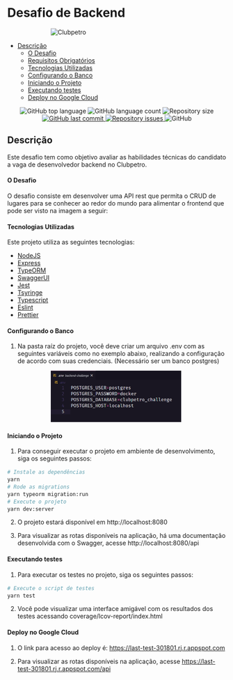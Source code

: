 # Desafio de Backend

<img src="./img/logo-clubpetro.png" style="margin-left: 100px"
     alt="Clubpetro" width="300">

- [Descrição](#descrição)
  - [O Desafio](#o-desafio)
  - [Requisitos Obrigatórios](#requisitos-obrigatórios)
  - [Tecnologias Utilizadas](#tecnologias-utilizadas)
  - [Configurando o Banco](#configurando-o-banco)
  - [Iniciando o Projeto](#iniciando-o-projeto)
  - [Executando testes](#executando-testes)
  - [Deploy no Google Cloud](#deploy-no-google-cloud)
  
  
 <p align="center">
  <img alt="GitHub top language" src="https://img.shields.io/github/languages/top/gnf22/backend-challenge.svg">

  <img alt="GitHub language count" src="https://img.shields.io/github/languages/count/gnf22/backend-challenge.svg">


  <img alt="Repository size" src="https://img.shields.io/github/languages/code-size/gnf22/backend-challenge.svg">
  
  <a href="https://github.com/gnf22/dsdeliver-sds2/commits/master">
    <img alt="GitHub last commit" src="https://img.shields.io/github/last-commit/gnf22/backend-challenge.svg">
  </a>

  <a href="https://github.com/gnf22/dsdeliver-sds2/commits/master">
    <img alt="Repository issues" src="https://img.shields.io/github/issues/gnf22/backend-challenge.svg">
  </a>

  <img alt="GitHub" src="https://img.shields.io/github/license/gnf22/backend-challenge.svg">
</p>


## Descrição

Este desafio tem como objetivo avaliar as habilidades técnicas do candidato a vaga de desenvolvedor backend no Clubpetro.

#### O Desafio

O desafio consiste em desenvolver uma API rest que permita o CRUD de lugares para se conhecer ao redor do mundo para alimentar o frontend que pode ser visto na imagem a seguir:

#### Tecnologias Utilizadas

Este projeto utiliza as seguintes tecnologias:

-  [NodeJS](https://github.com/nodejs/node)
-  [Express](https://github.com/expressjs/express)
-  [TypeORM](https://github.com/typeorm/typeorm)
-  [SwaggerUI](https://github.com/swagger-api/swagger-ui)
-  [Jest](https://github.com/facebook/jest)
-  [Tsyringe](https://github.com/microsoft/tsyringe)
-  [Typescript](https://github.com/microsoft/TypeScript)
-  [Eslint](https://github.com/eslint/eslint)
-  [Prettier](https://github.com/prettier/prettier)

#### Configurando o Banco
1. Na pasta raíz do projeto, você deve criar um arquivo .env com as seguintes variáveis como no exemplo abaixo, realizando a configuração de acordo com suas credenciais. (Necessário ser um banco postgres)

<img src="./img/env-example.png" style="margin-left: 100px"
     alt="Clubpetro" width="300">

     
#### Iniciando o Projeto

1. Para conseguir executar o projeto em ambiente de desenvolvimento, siga os seguintes passos:
```bash
# Instale as dependências
yarn
# Rode as migrations
yarn typeorm migration:run
# Execute o projeto
yarn dev:server
```

2. O projeto estará disponível em http://localhost:8080

3. Para visualizar as rotas disponíveis na aplicação, há uma documentação desenvolvida com o Swagger, acesse http://localhost:8080/api


#### Executando testes
1. Para executar os testes no projeto, siga os seguintes passos:
```bash
# Execute o script de testes
yarn test
```

2. Você pode visualizar uma interface amigável com os resultados dos testes acessando coverage/lcov-report/index.html

#### Deploy no Google Cloud
1. O link para acesso ao deploy é: https://last-test-301801.rj.r.appspot.com

2. Para visualizar as rotas disponíveis na aplicação, acesse https://last-test-301801.rj.r.appspot.com/api
